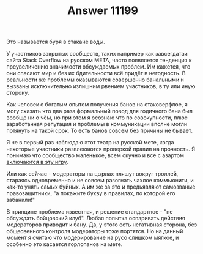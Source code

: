 ﻿---
title: "Answer 11199"
se.owner.user_id: 179379
se.owner.display_name: "Ипатьев"
se.owner.link: "https://ru.meta.stackoverflow.com/users/179379/%d0%98%d0%bf%d0%b0%d1%82%d1%8c%d0%b5%d0%b2"
se.answer_id: 11199
se.question_id: 11178
se.post_type: answer
se.is_accepted: False
---
<p>Это называется буря в стакане воды.</p>
<p>У участников закрытых сообществ, таких например как завсегдатаи сайта Stack Overflow на русском META, часто появляется тенденция к преувеличению значимости обсуждаемых проблем. Им кажется, что они спасают мир и без их бдительности всё придёт в негодность. В реальности же проблемы оказываются совершенно банальными и вызваны исключительно излишним рвением участников, в ту или иную сторону.</p>
<p>Как человек с богатым опытом получения банов на стаковерфлое, я могу сказать что два раза формальный повод для годичного бана был вообще ни о чём, но при этом я осознаю что по совокупности, плюс заработанная репутация и проблемы в коммуникации вполне могли потянуть на такой срок. То есть банов совсем без причины не бывает.</p>
<p>Я не в первый раз наблюдаю этот театр на русской мете, когда некоторые участники развлекаются проверкой правил на прочность. Я понимаю что сообщество маленькое, всем скучно и все с азартом <a href="https://ru.meta.stackoverflow.com/q/10617/179379">включаются в эту игру</a>.</p>
<p>Или как сейчас - модераторы на цырлах пляшут вокруг троллей, стараясь одновременно и не совсем разогнать чахлое коммьюнити, и как-то унять самых буйных. А им же за это и предьявляют самозваные правозащитники, &quot;а покажите букву в правилах, по которой его забанили!&quot;</p>
<p>В принципе проблема известная, и решение стандартное - &quot;не обсуждать бойцовский клуб&quot;. Любая попытка оспаривать действия модераторов приводит к бану. Да, у этого есть негативная сторона, без общесвенного контроля модераторы тоже портятся. Но на данный момент я считаю что модерирование на русо слишком мягкое, и особенно это касается горлопанов на мете.</p>
